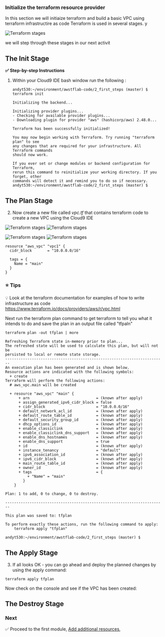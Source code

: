 
### Initialize the terraform resource provider

In this section we will initiaize terraform and build a basic VPC using terraform infrastructire as code
Terraform is used in several stages. y

![Terraform stages](../images/terraform.png)

we will step through these stages in our next activit

## The Init Stage

**:white_check_mark: Step-by-step Instructions**

1. Within your Cloud9 IDE bash window run the following :


    ```console
    andyt530:~/environment/awstflab-code/2_first_steps (master) $ terraform init   
    ```                                                                                        

    ```
    Initializing the backend...

    Initializing provider plugins...
    - Checking for available provider plugins...
    - Downloading plugin for provider "aws" (hashicorp/aws) 2.48.0...

    Terraform has been successfully initialized!

    You may now begin working with Terraform. Try running "terraform plan" to see
    any changes that are required for your infrastructure. All Terraform commands
    should now work.

    If you ever set or change modules or backend configuration for Terraform,
    rerun this command to reinitialize your working directory. If you forget, other
    commands will detect it and remind you to do so if necessary.
    andyt530:~/environment/awstflab-code/2_first_steps (master) $ 

    ```


## The Plan Stage

 2. Now create a new file called *vpc.tf* that contains terraform code to create a new VPC using the Cloud9 IDE

![Terraform stages](../images/IDE2.jpg)
![Terraform stages](../images/IDE3.jpg)

![Terraform stages](../images/IDE4.jpg)
![Terraform stages](../images/IDE5.jpg)
```
resource "aws_vpc" "vpc1" {
  cidr_block       = "10.0.0.0/16"

  tags = {
    Name = "main"
  }
}
```

### :star: Tips

:bulb: Look at the terraform documentation for examples of how to write infrastructure as code
https://www.terraform.io/docs/providers/aws/r/vpc.html



Next run the terraform plan command to get terraform to tell you what it intends to do and save the plan in an output file called "tfpaln"

```
terraform plan -out tfplan | more
```

```
Refreshing Terraform state in-memory prior to plan...                                                
The refreshed state will be used to calculate this plan, but will not be
persisted to local or remote state storage.                                                                                                               
------------------------------------------------------------------------                                                                                 
An execution plan has been generated and is shown below.                                                                                                  
Resource actions are indicated with the following symbols:                                              
  + create                                                                                                                                              
Terraform will perform the following actions:                                                                                                          
  # aws_vpc.main will be created                                                 

  + resource "aws_vpc" "main" {
      + arn                              = (known after apply)
      + assign_generated_ipv6_cidr_block = false
      + cidr_block                       = "10.0.0.0/16"
      + default_network_acl_id           = (known after apply)
      + default_route_table_id           = (known after apply)
      + default_security_group_id        = (known after apply)
      + dhcp_options_id                  = (known after apply)
      + enable_classiclink               = (known after apply)
      + enable_classiclink_dns_support   = (known after apply)
      + enable_dns_hostnames             = (known after apply)
      + enable_dns_support               = true
      + id                               = (known after apply)
      + instance_tenancy                 = "default"
      + ipv6_association_id              = (known after apply)
      + ipv6_cidr_block                  = (known after apply)
      + main_route_table_id              = (known after apply)
      + owner_id                         = (known after apply)
      + tags                             = {
          + "Name" = "main"
        }
    }

Plan: 1 to add, 0 to change, 0 to destroy.

------------------------------------------------------------------------

This plan was saved to: tfplan

To perform exactly these actions, run the following command to apply:
    terraform apply "tfplan"

andyt530:~/environment/awstflab-code/2_first_steps (master) $   

```



## The Apply Stage

3. If all looks OK - you can go ahead and deploy the planned changes by using the apply command:

```
terraform apply tfplan
```


Now check on the console and see if the VPC has been created:



## The Destroy Stage


### Next

:white_check_mark: Proceed to the first module, [Add additional resources](../3), 


[region-table]: https://aws.amazon.com/about-aws/global-infrastructure/regional-product-services/
[static-web-hosting]: ../1_StaticWebHosting/

